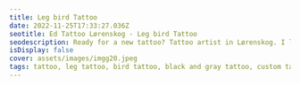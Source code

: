 ```yaml
--- 
title: Leg bird Tattoo 
date: 2022-11-25T17:33:27.036Z 
seotitle: Ed Tattoo Lørenskog - Leg bird Tattoo 
seodescription: Ready for a new tattoo? Tattoo artist in Lørenskog. I love the contrast and dept that Leg bird Tattoo can give. For more information, contact me... 
isDisplay: false 
cover: assets/images/imgg20.jpeg 
tags: tattoo, leg tattoo, bird tattoo, black and gray tattoo, custom tattoo, traditional tattoo 
--- 
```

